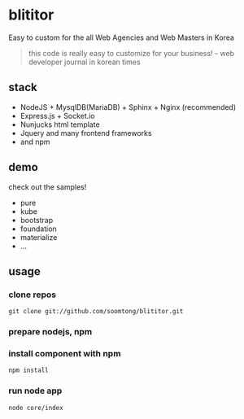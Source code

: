 blititor
========

Easy to custom for the all Web Agencies and Web Masters in Korea

> this code is really easy to customize for your business! - web developer journal in korean times

## stack

- NodeJS + MysqlDB(MariaDB) + Sphinx + Nginx (recommended)
- Express.js + Socket.io
- Nunjucks html template
- Jquery and many frontend frameworks
- and npm

## demo

check out the samples!

- pure
- kube
- bootstrap
- foundation
- materialize
- ...

## usage

### clone repos

```shell
git clone git://github.com/soomtong/blititor.git
```

### prepare nodejs, npm
### install component with npm

```shell
npm install
```

### run node app
```shell
node core/index
```
